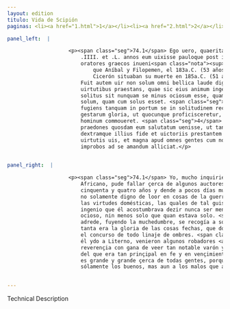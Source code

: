 ```yaml
---
layout: edition
titulo: Vida de Scipión
paginas: <li><a href="1.html">1</a></li><li><a href="2.html">2</a></li><li><a href="3.html">3</a></li><li><a href="4.html">4</a></li><li><a href="5.html">5</a></li><li><a href="6.html">6</a></li><li><a href="7.html">7</a></li><li><a href="8.html">8</a></li><li><a href="9.html">9</a></li><li><a href="10.html">10</a></li><li><a href="11.html">11</a></li><li><a href="12.html">12</a></li><li><a href="13.html">13</a></li><li><a href="14.html">14</a></li><li><a href="15.html">15</a></li><li><a href="16.html">16</a></li><li><a href="17.html">17</a></li><li><a href="18.html">18</a></li><li><a href="19.html">19</a></li><li><a href="20.html">20</a></li><li><a href="21.html">21</a></li><li><a href="22.html">22</a></li><li><a href="23.html">23</a></li><li><a href="24.html">24</a></li><li><a href="25.html">25</a></li><li><a href="26.html">26</a></li><li><a href="27.html">27</a></li><li><a href="28.html">28</a></li><li><a href="29.html">29</a></li><li><a href="30.html">30</a></li><li><a href="31.html">31</a></li><li><a href="32.html">32</a></li><li><a href="33.html">33</a></li><li><a href="34.html">34</a></li><li><a href="35.html">35</a></li><li><a href="36.html">36</a></li><li><a href="37.html">37</a></li><li><a href="38.html">38</a></li><li><a href="39.html">39</a></li><li><a href="40.html">40</a></li><li><a href="41.html">41</a></li><li><a href="42.html">42</a></li><li><a href="43.html">43</a></li><li><a href="44.html">44</a></li><li><a href="45.html">45</a></li><li><a href="46.html">46</a></li><li><a href="47.html">47</a></li><li><a href="48.html">48</a></li><li><a href="49.html">49</a></li><li><a href="50.html">50</a></li><li><a href="51.html">51</a></li><li><a href="52.html">52</a></li><li><a href="53.html">53</a></li><li><a href="54.html">54</a></li><li><a href="55.html">55</a></li><li><a href="56.html">56</a></li><li><a href="57.html">57</a></li><li><a href="58.html">58</a></li><li><a href="59.html">59</a></li><li><a href="60.html">60</a></li><li><a href="61.html">61</a></li><li><a href="62.html">62</a></li><li><a href="63.html">63</a></li><li><a href="64.html">64</a></li><li><a href="65.html">65</a></li><li><a href="66.html">66</a></li><li><a href="67.html">67</a></li><li><a href="68.html">68</a></li><li><a href="69.html">69</a></li><li><a href="70.html">70</a></li><li><a href="71.html">71</a></li><li><a href="72.html">72</a></li><li><a href="73.html">73</a></li><li><a href="74.html">74</a></li>

panel_left:  |

                    <p><span class="seg">74.1</span> Ego uero, quaeritans quo anno aetatis Aphricanus obierit
                        .IIII. et .L. annos eum uixisse pauloque post interiisse apud quosdam
                        oratores graecos inueni<span class="nota"><sup>12</sup><span class="texto_nota">Polibio señala que murió el mismo año
                            que Aníbal y Filopemen, el 183a.C. (53 años); por el contrario, Livio y
                            Cicerón situaban su muerte en 185a.C. (51 años).</span></span>. <span class="seg">2</span>
                        Fuit autem uir non solum omni bellica laude dignus, sed etiam domesticis
                        uirtutibus praestans, quae sic eius animum ingeniumque alebant, ut dicere
                        solitus sit nunquam se minus ociosum esse, quam cum ociosus, nec minus
                        solum, quam cum solus esset. <span class="seg">3</span> Interdum enim multitudine consulto
                        fugiens tanquam in portum se in solitudinem recipiebat. Sed ea erat rerum
                        gestarum gloria, ut quocunque proficisceretur, concursum omnis generis
                        hominum commoueret. <span class="seg">4</span> Tradit fama cum in Liternum secessisset
                        praedones quosdam eum salutatum uenisse, ut tantum uirum intuerentur
                        dextramque illius fide et uictoriis prestantem contingerent. Magna est enim
                        uirtutis uis, et magna apud omnes gentes cum non solum bonos sed etiam
                        improbos ad se amandum alliciat.</p>
                

panel_right:  |

                    <p><span class="seg">74.1</span> Yo, mucho inquiriendo en qué año de su edad muriera el
                        Africano, pude fallar çerca de algunos auctores griegos que viviera
                        cinquenta y quatro años y dende a pocos días murió. <span class="seg">2</span> Fue varón
                        no solamente digno de loor en cosas de la guerra, mas aun muy prinçipal en
                        las virtudes domésticas, las quales de tal guisa recreavan su ánimo e
                        ingenio que él acostumbrava dezir nunca ser menos ocioso que quan estoviesse
                        ocioso, nin menos solo que quan estava solo. <span class="seg">3</span> Algunas vezes
                        adrede, fuyendo la muchedumbre, se recogía a soledad como en puerto. Mas
                        tanta era la gloria de las cosas fechas, que doquier que él fuesse conmovía
                        el concurso de todo linaje de ombres. <span class="seg">4</span> Cuentan la fama que, ya
                        él ydo a Literno, venieron algunos robadores <a href="../public/images/1491/191v.jpg" target="new"><img class="facs" src="../public/images/1491/1491.jpg"/></a>[191v,b] a le fazer
                        reverençia con gana de veer tan notable varón y por tocar la mano diestra
                        del que era tan prinçipal en fe y en vençimientos. Ca la fuerça de la virtud
                        es grande y grande çerca de todas gentes, porque atrae y combida no
                        sólamente los buenos, mas aun a los malos que amen al virtuoso.</p>
                

---
```


Technical Description 